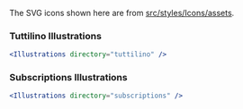 The SVG icons shown here are from [src/styles/Icons/assets](https://github.com/tutti-ch/react-styleguide/tree/master/src/styles/Icons/assets "Link to react-styleguide github repo").

### Tuttilino Illustrations

```jsx noeditor
<Illustrations directory="tuttilino" />
```

### Subscriptions Illustrations

```jsx noeditor
<Illustrations directory="subscriptions" />
```
